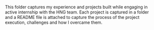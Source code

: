 This folder captures my experience and projects built while engaging in active internship with the HNG team. Each project is captured in a folder and a README file is attached to capture the process of the project execution, challenges and how I overcame them.
